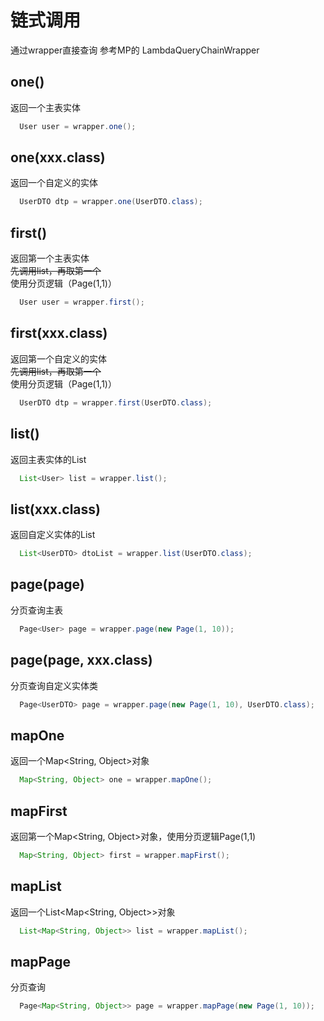 # 链式调用

通过wrapper直接查询 参考MP的 LambdaQueryChainWrapper

## one() 
  返回一个主表实体
  ```java
    User user = wrapper.one();
  ```
## one(xxx.class) 
  返回一个自定义的实体
  ```java
    UserDTO dtp = wrapper.one(UserDTO.class);
  ```
## first() 
  返回第一个主表实体  
  <s>先调用list，再取第一个</s> <Badge type="danger" text="1.4.13-" vertical="top" />  
  使用分页逻辑（Page(1,1)）<Badge type="tip" text="1.5.0+" vertical="top" />
  ```java
    User user = wrapper.first();
  ```
## first(xxx.class) 
  返回第一个自定义的实体    
  <s>先调用list，再取第一个</s> <Badge type="danger" text="1.4.13-" vertical="top" />  
  使用分页逻辑（Page(1,1)）<Badge type="tip" text="1.5.0+" vertical="top" />
  ```java
    UserDTO dtp = wrapper.first(UserDTO.class);
  ```
## list() 
  返回主表实体的List
  ```java
    List<User> list = wrapper.list();
  ```
## list(xxx.class) 
  返回自定义实体的List
  ```java
    List<UserDTO> dtoList = wrapper.list(UserDTO.class);
  ```
## page(page) 
  分页查询主表
  ```java
    Page<User> page = wrapper.page(new Page(1, 10));
  ```
## page(page, xxx.class) 
  分页查询自定义实体类
  ```java
    Page<UserDTO> page = wrapper.page(new Page(1, 10), UserDTO.class);
  ```
## mapOne <Badge type="tip" text="1.5.0+" vertical="top" />
  返回一个Map&lt;String, Object&gt;对象  
  ```java
    Map<String, Object> one = wrapper.mapOne();
  ```
## mapFirst <Badge type="tip" text="1.5.0+" vertical="top" />
  返回第一个Map&lt;String, Object&gt;对象，使用分页逻辑Page(1,1)  
  ```java
    Map<String, Object> first = wrapper.mapFirst();
  ```
## mapList <Badge type="tip" text="1.5.0+" vertical="top" />
  返回一个List&lt;Map&lt;String, Object&gt;&gt;对象  
  ```java
    List<Map<String, Object>> list = wrapper.mapList();
  ```
## mapPage <Badge type="tip" text="1.5.0+" vertical="top" />
  分页查询
  ```java
    Page<Map<String, Object>> page = wrapper.mapPage(new Page(1, 10));
  ```
